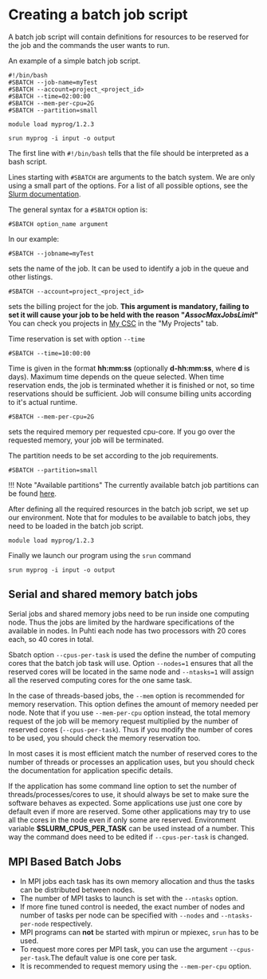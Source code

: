 # Creating a batch job script

A batch job script will contain definitions for resources to be reserved for
the job and the commands the user wants to run.

An example of a simple batch job script.

```
#!/bin/bash
#SBATCH --job-name=myTest
#SBATCH --account=project_<project_id>
#SBATCH --time=02:00:00
#SBATCH --mem-per-cpu=2G
#SBATCH --partition=small

module load myprog/1.2.3

srun myprog -i input -o output
```
The first line with `#!/bin/bash` tells that the file should be interpreted
as a bash script.

Lines starting with `#SBATCH` are arguments to the batch system.
We are only using a small part of the options. For a list of all possible
options, see the [Slurm documentation](https://slurm.schedmd.com/sbatch.html).

The general syntax for a `#SBATCH` option is:

```
#SBATCH option_name argument
```

In our example:

```
#SBATCH --jobname=myTest
```

sets the name of the job. It can be used to identify a job in the queue and
other listings.

```
#SBATCH --account=project_<project_id>
```

sets the billing project for the job. **This argument is mandatory, failing to
set it will cause your job to be held with the reason "_AssocMaxJobsLimit_"**
You can check you projects in [My CSC](https://my.csc.fi) in the "My Projects"
tab.

Time reservation is set with option `--time`

```
#SBATCH --time=10:00:00
```

Time is given in the format __hh:mm:ss__ (optionally __d-hh:mm:ss__, where
__d__ is days). Maximum time depends on the queue selected. When time
reservation ends, the job is terminated whether it is finished or not, so time
reservations should be sufficient. Job will consume billing units according to
it's actual runtime.

```
#SBATCH --mem-per-cpu=2G
```

sets the required memory per requested cpu-core. If you go over the requested
memory, your job will be terminated.

The partition needs to be set according to the job requirements.
```
#SBATCH --partition=small
```

!!! Note "Available partitions"
    The currently available batch job partitions can be found [here](batch-job-partitions.md).


After defining all the required resources in the batch job script, we set up our 
environment. Note that for modules to be available to batch jobs, they need to be loaded in
the batch job script.

```
module load myprog/1.2.3
```

Finally we launch our program using the `srun` command

```
srun myprog -i input -o output
```


## Serial and shared memory batch jobs

Serial jobs and shared memory jobs need to be run inside one computing node. Thus the jobs are limited by the hardware specifications of the available in nodes. In Puhti each node has two processors with 20 cores each, so 40 cores in total.

Sbatch option `--cpus-per-task` is used the define the number of computing cores that the batch job task will use. Option `--nodes=1` ensures that all the reserved cores will be located in the same node and `--ntasks=1` will assign all the reserved computing cores for the one same task.

In the case of threads-based jobs, the `--mem` option is recommended for memory reservation. This option defines the amount of memory needed per node. Note that if you use `--mem-per-cpu` option instead, the total memory request of the job will be memory request multiplied by the number of reserved cores (`--cpus-per-task`). Thus if you modify the number of cores to be used, you should check the memory reservation too.


In most cases it is most efficient match the number of reserved cores to the number of threads or processes an application uses, but you should check the documentation for application specific details.

If the application has some command line option to set the number of threads/processes/cores to use, it should always be set to make sure the software behaves as expected. Some applications use just one core by default even if more are reserved. Some other applications may try to use all the cores in the node even if only some are reserved. Environment variable __$SLURM_CPUS_PER_TASK__ can be used instead of a number. This way the command does need to be edited if `--cpus-per-task` is changed.




## MPI Based Batch Jobs

- In MPI jobs each task has its own memory allocation and thus the tasks can be distributed between nodes.
- The number of MPI tasks to launch is set with the `--ntasks` option. 
- If more fine tuned control is needed, the exact number of nodes and number of tasks per node can be specified with
`--nodes` and `--ntasks-per-node` respectively.
- MPI programs can **not** be started with mpirun or mpiexec, `srun` has to be used.
- To request more cores per MPI task, you can use the argument `--cpus-per-task`.The default value is one core per task. 
- It is recommended to request memory using the `--mem-per-cpu` option.


